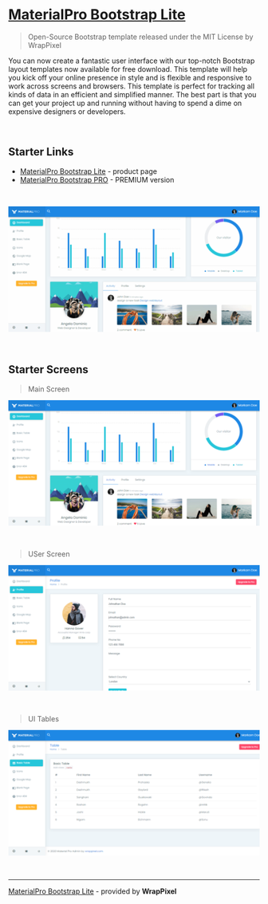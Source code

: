 # [MaterialPro Bootstrap Lite](https://www.wrappixel.com/templates/materialpro-lite/?ref=157)

> Open-Source Bootstrap template released under the MIT License by WrapPixel

You can now create a fantastic user interface with our top-notch Bootstrap layout templates now available for free download. This template will help you kick off your online presence in style and is flexible and responsive to work across screens and browsers. This template is perfect for tracking all kinds of data in an efficient and simplified manner. The best part is that you can get your project up and running without having to spend a dime on expensive designers or developers.

<br />

## Starter Links

- [MaterialPro Bootstrap Lite](https://www.wrappixel.com/templates/materialpro-lite/?ref=157) - product page
- [MaterialPro Bootstrap PRO](https://www.wrappixel.com/templates/materialpro/?ref=157) - PREMIUM version

<br />

![MaterialPro Bootstrap Lite, animated presentation.](https://raw.githubusercontent.com/admin-dashboards/free-dashboard-material-lite/master/media/free-dashboard-material-lite-intro.gif)

<br />

## Starter Screens

> Main Screen

![MaterialPro Bootstrap Lite - Dashboard Screen.](https://raw.githubusercontent.com/admin-dashboards/free-dashboard-material-lite/master/media/free-dashboard-material-lite-screen.png)

<br />

> USer Screen

![MaterialPro Bootstrap Lite - User Screen.](https://raw.githubusercontent.com/admin-dashboards/free-dashboard-material-lite/master/media/free-dashboard-material-lite-screen-user.png)

<br />

> UI Tables

![MaterialPro Bootstrap Lite - UI Tables.](https://raw.githubusercontent.com/admin-dashboards/free-dashboard-material-lite/master/media/free-dashboard-material-lite-screen-tables.png)

<br />

---
[MaterialPro Bootstrap Lite](https://www.wrappixel.com/templates/materialpro-lite/?ref=157) - provided by **WrapPixel**
